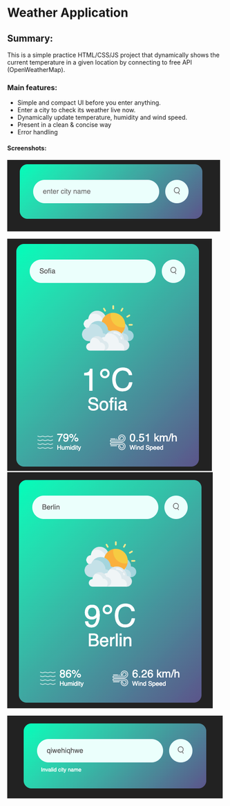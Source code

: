 # Weather Application

## Summary:

This is a simple practice HTML/CSS/JS project that dynamically shows the current temperature in a given location by connecting to free API (OpenWeatherMap).

### Main features:

- Simple and compact UI before you enter anything.
- Enter a city to check its weather live now.
- Dynamically update temperature, humidity and wind speed.
- Present in a clean & concise way
- Error handling 

#### Screenshots:

![Initial](./images/inital.png)

![demo-1](./images/demo-1.png)
![demo-2](./images/demo-2.png)

![demo-3](./images/demo-3.png)
